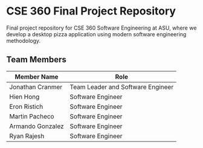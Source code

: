 # CSE 360 Final Project Repository
Final project repository for CSE 360 Software Engineering at ASU, where we develop a desktop pizza application using modern software engineering methodology.

## Team Members
| Member Name  | Role |
| ------------- | ------------- |
| Jonathan Cranmer | Team Leader and Software Engineer |
| Hien Hong | Software Engineer |
| Eron Ristich | Software Engineer |
| Martin Pacheco | Software Engineer |
| Armando Gonzalez | Software Engineer |
| Ryan Rajesh | Software Engineer |
